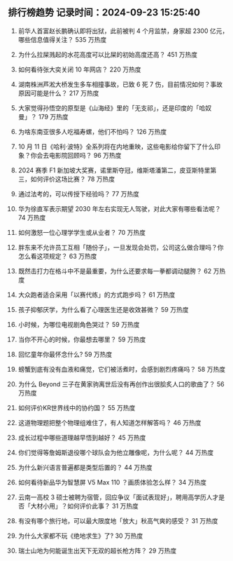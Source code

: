 
## 排行榜趋势 记录时间：2024-09-23 15:25:40
  
  1. 前华人首富赵长鹏确认即将出狱，此前被判 4 个月监禁，身家超 2300 亿元，哪些信息值得关注？ 535 万热度
    
  2. 为什么拉屎溅起的水花高度可以比屎的初始高度还高？ 451 万热度
    
  3. 如何看待张大奕关闭 10 年网店？ 220 万热度
    
  4. 湖南株洲芦淞大桥发生多车相撞事故，已致 6 死 7 伤，目前情况如何？事故原因可能是什么？ 217 万热度
    
  5. 大家觉得孙悟空的原型是《山海经》里的「无支祁」，还是印度的「哈奴曼」？ 179 万热度
    
  6. 为啥东南亚很多人吃福寿螺，他们不怕吗？ 126 万热度
    
  7. 10 月 11 日《哈利·波特》全系列将在内地重映，这些电影给你留下了什么印象？你会去电影院回顾吗？ 96 万热度
    
  8. 2024 赛季 F1 新加坡大奖赛，诺里斯夺冠，维斯塔潘第二，皮亚斯特里第三，如何评价这场比赛？ 78 万热度
    
  9. 通过法考的，可以传授下经验吗？ 77 万热度
    
  10. 华为徐直军表示期望 2030 年左右实现无人驾驶，对此大家有哪些看法呢？ 74 万热度
    
  11. 如何激怒一位心理学学生或从业者？ 70 万热度
    
  12. 胖东来不允许员工互相「随份子」，一旦发现会处罚，公司这么做合理吗？你怎么看这项规定？ 63 万热度
    
  13. 既然击打力在格斗中不是最重要，为什么还要求每一拳都调动腿胯？ 62 万热度
    
  14. 大众跑者适合采用「以赛代练」的方式跑步吗？ 61 万热度
    
  15. 孩子抑郁厌学，为什么看了心理医生还是收效甚微？ 59 万热度
    
  16. 小时候，为哪位电视剧角色哭过？ 59 万热度
    
  17. 当你不开心的时候，你最想去哪里？ 59 万热度
    
  18. 回忆童年你最怀念什么? 59 万热度
    
  19. 螃蟹到底有没有血液和痛觉，它们被活煮时，会感到剧烈疼痛吗？ 58 万热度
    
  20. 为什么 Beyond 三子在黄家驹离世后没有再创作出很脍炙人口的歌曲了？ 56 万热度
    
  21. 如何评价KR世界线中的协约国？ 55 万热度
    
  22. 这道物理题把整个物理组难住了，有人知道怎样解答吗？ 46 万热度
    
  23. 成长过程中哪些道理越早悟到越好？ 45 万热度
    
  24. 你们觉得等詹姆斯退役哪个球队会为他立雕像呢，为什么呢？ 44 万热度
    
  25. 为什么新兴语言普遍都是类型后置的？ 44 万热度
    
  26. 如何看待新品华为智慧屏 V5 Max 110 ？画质体验怎么样？ 34 万热度
    
  27. 云南一高校 3 硕士被聘为宿管，回应争议「面试表现好」，聘用高学历人才是否「大材小用」？如何评价此事？ 31 万热度
    
  28. 有没有哪个旅行地，可以最大限度地「放大」秋高气爽的感受？ 31 万热度
    
  29. 为什么大家都不玩《绝地求生》了? 30 万热度
    
  30. 瑞士山地为何能诞生出天下无双的超长枪方阵？ 29 万热度
    